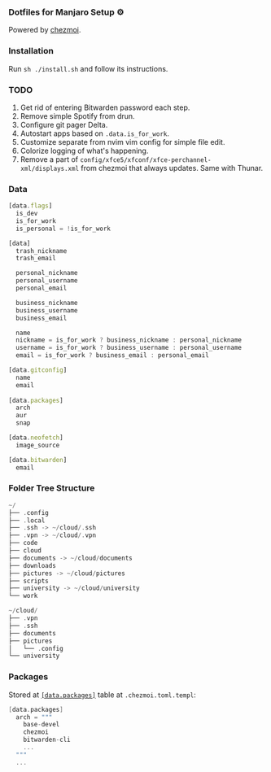 ### Dotfiles for Manjaro Setup :gear:

Powered by [chezmoi](https://github.com/twpayne/chezmoi).

### Installation

Run `sh ./install.sh` and follow its instructions.

### TODO
1. Get rid of entering Bitwarden password each step.
2. Remove simple Spotify from drun.
3. Configure git pager Delta.
4. Autostart apps based on `.data.is_for_work`.
5. Customize separate from nvim vim config for simple file edit.
6. Colorize logging of what's happening.
7. Remove a part of `config/xfce5/xfconf/xfce-perchannel-xml/displays.xml` from chezmoi that always updates. Same with Thunar.

### Data
```js
[data.flags]
  is_dev
  is_for_work
  is_personal = !is_for_work

[data]
  trash_nickname
  trash_email

  personal_nickname
  personal_username
  personal_email

  business_nickname
  business_username
  business_email

  name
  nickname = is_for_work ? business_nickname : personal_nickname
  username = is_for_work ? business_username : personal_username
  email = is_for_work ? business_email : personal_email

[data.gitconfig]
  name
  email
 
[data.packages]
  arch
  aur
  snap

[data.neofetch]
  image_source

[data.bitwarden]
  email
```

### Folder Tree Structure

```go
~/  
├── .config  
├── .local  
├── .ssh -> ~/cloud/.ssh  
├── .vpn -> ~/cloud/.vpn  
├── code  
├── cloud  
├── documents -> ~/cloud/documents  
├── downloads  
├── pictures -> ~/cloud/pictures  
├── scripts  
├── university -> ~/cloud/university  
└── work  

~/cloud/  
├── .vpn  
├── .ssh  
├── documents  
├── pictures  
│   └── .config  
└── university  
```

### Packages

Stored at [`[data.packages]`](https://github.com/edvein-rin/dotfiles/blob/main/home/.chezmoi.toml.tmpl#L23) table at `.chezmoi.toml.templ`:
```go
[data.packages]
  arch = """
    base-devel
    chezmoi
    bitwarden-cli
    ...
  """
  ...
```
